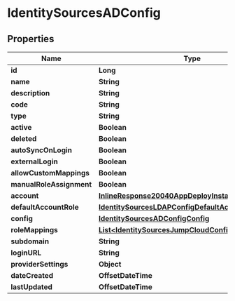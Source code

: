 

# IdentitySourcesADConfig

## Properties

Name | Type | Description | Notes
------------ | ------------- | ------------- | -------------
**id** | **Long** |  |  [optional]
**name** | **String** |  |  [optional]
**description** | **String** |  |  [optional]
**code** | **String** |  |  [optional]
**type** | **String** |  |  [optional]
**active** | **Boolean** |  |  [optional]
**deleted** | **Boolean** |  |  [optional]
**autoSyncOnLogin** | **Boolean** |  |  [optional]
**externalLogin** | **Boolean** |  |  [optional]
**allowCustomMappings** | **Boolean** |  |  [optional]
**manualRoleAssignment** | **Boolean** |  |  [optional]
**account** | [**InlineResponse20040AppDeployInstance**](InlineResponse20040AppDeployInstance.md) |  |  [optional]
**defaultAccountRole** | [**IdentitySourcesLDAPConfigDefaultAccountRole**](IdentitySourcesLDAPConfigDefaultAccountRole.md) |  |  [optional]
**config** | [**IdentitySourcesADConfigConfig**](IdentitySourcesADConfigConfig.md) |  |  [optional]
**roleMappings** | [**List&lt;IdentitySourcesJumpCloudConfigRoleMappings&gt;**](IdentitySourcesJumpCloudConfigRoleMappings.md) |  |  [optional]
**subdomain** | **String** |  |  [optional]
**loginURL** | **String** |  |  [optional]
**providerSettings** | **Object** |  |  [optional]
**dateCreated** | **OffsetDateTime** |  |  [optional]
**lastUpdated** | **OffsetDateTime** |  |  [optional]



